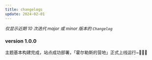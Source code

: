 ```yaml
---
title: changelogs
update: 2024-02-01
---
```


*仅显示近期 10 次迭代 major 或 minor 版本的 `Changelog`*

### version 1.0.0

主题基本构建完成，站点成功部署，「霍尔勒斯的营地」正式上线运行~🎉🎉🎉

